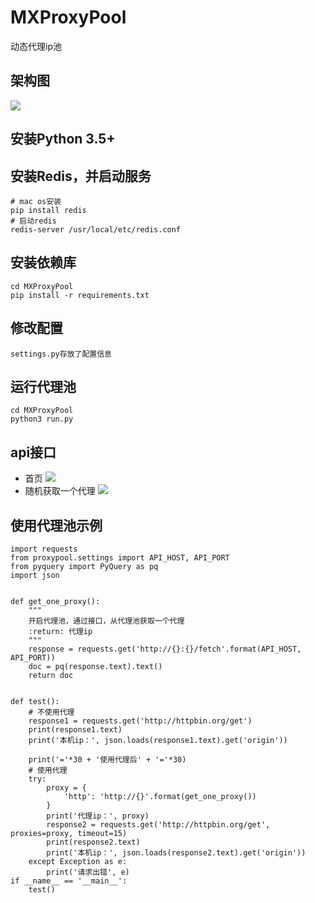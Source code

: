 # MXProxyPool
动态代理ip池
## 架构图
![](https://github.com/iamhmx/MXProxyPool/blob/master/screenshots/%E6%9E%B6%E6%9E%84%E5%9B%BE.png?raw=true)
## 安装Python 3.5+
## 安装Redis，并启动服务
```
# mac os安装
pip install redis
# 启动redis
redis-server /usr/local/etc/redis.conf
```
## 安装依赖库
```
cd MXProxyPool
pip install -r requirements.txt
```
## 修改配置
```
settings.py存放了配置信息
```
## 运行代理池
```
cd MXProxyPool
python3 run.py
```
## api接口
* 首页
![](https://github.com/iamhmx/MXProxyPool/blob/master/screenshots/api.png?raw=true)
* 随机获取一个代理
![](https://github.com/iamhmx/MXProxyPool/blob/master/screenshots/api-fetch.png?raw=true)

## 使用代理池示例
```
import requests
from proxypool.settings import API_HOST, API_PORT
from pyquery import PyQuery as pq
import json


def get_one_proxy():
    """
    开启代理池，通过接口，从代理池获取一个代理
    :return: 代理ip
    """
    response = requests.get('http://{}:{}/fetch'.format(API_HOST, API_PORT))
    doc = pq(response.text).text()
    return doc


def test():
    # 不使用代理
    response1 = requests.get('http://httpbin.org/get')
    print(response1.text)
    print('本机ip：', json.loads(response1.text).get('origin'))

    print('='*30 + '使用代理后' + '='*30)
    # 使用代理
    try:
        proxy = {
            'http': 'http://{}'.format(get_one_proxy())
        }
        print('代理ip：', proxy)
        response2 = requests.get('http://httpbin.org/get', proxies=proxy, timeout=15)
        print(response2.text)
        print('本机ip：', json.loads(response2.text).get('origin'))
    except Exception as e:
        print('请求出错', e)
if __name__ == '__main__':
    test()
```